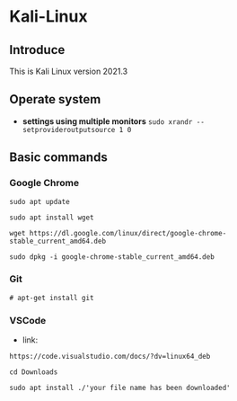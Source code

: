 # Kali-Linux

## Introduce
This is Kali Linux version 2021.3
## Operate system
- **settings using multiple monitors**
``` sudo xrandr --setprovideroutputsource 1 0 ```

## Basic commands

### Google Chrome

```
sudo apt update
```
```
sudo apt install wget
```
```
wget https://dl.google.com/linux/direct/google-chrome-stable_current_amd64.deb
```
```
sudo dpkg -i google-chrome-stable_current_amd64.deb
```
### Git
```
# apt-get install git
```
### VSCode
- link: 
```
https://code.visualstudio.com/docs/?dv=linux64_deb
```
```
cd Downloads
```
```
sudo apt install ./'your file name has been downloaded'
```